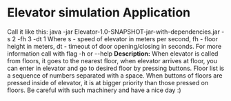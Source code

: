 # Elevator simulation Application
Call it like this: 
java -jar Elevator-1.0-SNAPSHOT-jar-with-dependencies.jar -s 2 -fh 3 -dt 1
Where s - speed of elevator in meters per second, fh - floor height in meters, dt - timeout of door opening/closing in seconds.
For more information call with flag -h or --help
**Description:**
When elevator is called from floors, it goes to the nearest floor, 
when elevator arrives at floor, you can enter in elevator and go to desired floor by pressing buttons. 
Floor list is a sequence of numbers separated with a space.
When buttons of floors are pressed inside of elevator, it is at bigger priority than those pressed on floors.
Be careful with such machinery and have a nice day :)  